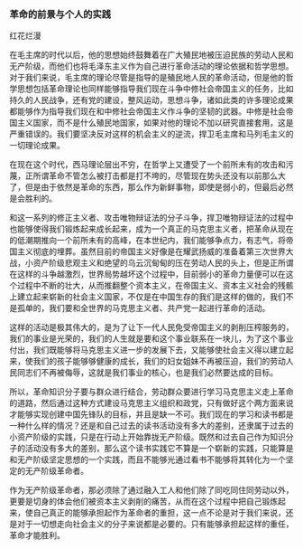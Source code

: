 ### **革命的前景与个人的实践**

红花烂漫

在毛主席的时代以后，他的思想始终鼓舞着在广大殖民地被压迫民族的劳动人民和无产阶级，而他们也将毛泽东主义作为自己进行革命活动的理论依据和哲学思想。对于我们来说，毛主席的理论尽管是指导的是殖民地人民的革命活动，但是他的哲学思想包括革命理论也同样能够指导我们现在斗争中修社会帝国主义的任务，比如持久的人民战争，还有党的建设，整风运动，思想斗争，诸如此类的许多理论成果都能够作为指导我们现在和中修社会帝国主义作斗争的坚韧的武器。中修是社会帝国主义国家，而不是什么殖民地国家，如果对他的理论不加以研究直接套用，这是严重错误的。我们要坚决反对这样的机会主义的逆流，捍卫毛主席和马列毛主义的一切理论成果。

在现在这个时代，西马理论层出不穷，在哲学上又遭受了一个前所未有的攻击和污蔑，正所谓革命不管怎么被打击都是打不垮的，尽管现在势头还没有以前那么大了，但是由于依然是革命的东西，那么作为新鲜事物，即使是弱小的，但最后必然是会胜利的。

和这一系列的修正主义者、攻击唯物辩证法的分子斗争，捍卫唯物辩证法的过程中也能够使得我们锻炼起来成长起来，成为一个真正的马克思主义者，把革命从现在的低潮期推向一个前所未有的高峰，在本世纪内，我们能够争点力，有志气，将帝国主义彻底的埋葬。虽然目前的帝国主义好像是在耀武扬威的准备着第三次世界大战，小资产阶级悲观主义和绝望的乌云沉甸甸的压在劳动人民的头上，但是正所谓在这样的斗争越激烈，世界局势越坏这个过程中，目前弱小的革命力量便可以在这个过程中不断的壮大，从而推翻整个资本主义，在帝国主义、资本主义社会的残骸上建立起来崭新的社会主义国家，不仅是在中国生存的我们是这样的做的，我们不是孤单的，我们要和全世界的马克思主义者、共产党一起进行革命的活动。

这样的活动是极其伟大的，是为了让下一代人民免受帝国主义的剥削压榨服务的，我们的事业是光荣的，我们的人生就是要和这个事业联系在一块儿，为了这个事业付出，我们既能够将马克思主义进一步的发展下去，又能够使社会主义得以建立起来，使我们的孩子能够够健康的成长，我们的妇女姐妹不再被压迫，我们的劳动人民同志们不再被侮辱，这就是我们事业的核心，也是我们必然要达成的目标。

所以，革命知识分子要与群众进行结合，劳动群众要进行学习马克思主义走上革命的道路，然后通过这种方式建设马克思主义组织和政党，只有做好这个两方面来说才能够实现创建中国先锋队的目标，并且是缺一不可。我们现在的学习和读书都是一种什么样的情况？还是和自己过去的读书活动没有多大的差别，还隶属于过去的小资产阶级的实践，只是在行动上开始靠拢无产阶级。既然和过去自己作为知识分子的活动没有多大的差别，那么这个读书实践它不算是一个崭新的实践，只能算是和无产阶级坚定思想的一个实践，而且不能够光通过看书不能够将其转化为一个坚定的无产阶级革命者。

作为无产阶级革命者，那必须除了通过融入工人和他们除了同吃同住同劳动以外，更要是切身的体会他们被资本主义剥削的痛苦，从而在这个过程中把自己锻炼起来，使自己真正的能够承担起作为革命者的重担，这一点不论是对于我们来说，还是对于一切想走向社会主义的分子来说都是必要的。只有能够承担起这样的重任，革命才能胜利。
